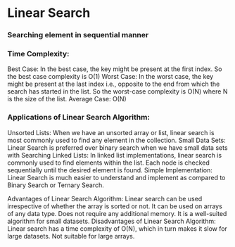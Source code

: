 # Linear Search
### Searching element in sequential manner


### Time Complexity:
Best Case: In the best case, the key might be present at the first index. So the best case complexity is O(1)
Worst Case: In the worst case, the key might be present at the last index i.e., opposite to the end from which the search has started in the list. So the worst-case complexity is O(N) where N is the size of the list.
Average Case: O(N)


### Applications of Linear Search Algorithm:
Unsorted Lists: When we have an unsorted array or list, linear search is most commonly used to find any element in the collection.
Small Data Sets: Linear Search is preferred over binary search when we have small data sets with
Searching Linked Lists: In linked list implementations, linear search is commonly used to find elements within the list. Each node is checked sequentially until the desired element is found.
Simple Implementation: Linear Search is much easier to understand and implement as compared to Binary Search or Ternary Search.

Advantages of Linear Search Algorithm:
Linear search can be used irrespective of whether the array is sorted or not. It can be used on arrays of any data type.
Does not require any additional memory.
It is a well-suited algorithm for small datasets.
Disadvantages of Linear Search Algorithm:
Linear search has a time complexity of O(N), which in turn makes it slow for large datasets.
Not suitable for large arrays.